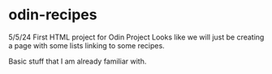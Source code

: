 # odin-recipes
5/5/24
First HTML project  for Odin Project
Looks like we will just be creating a page
with some lists linking to some recipes.

Basic stuff that I am already familiar with.